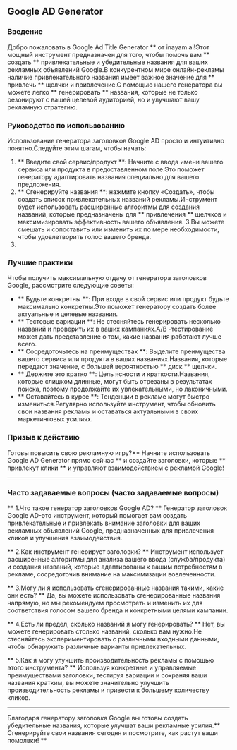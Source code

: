 ## Google AD Generator

### Введение
Добро пожаловать в Google Ad Title Generator ** от inayam ai!Этот мощный инструмент предназначен для того, чтобы помочь вам ** создать ** привлекательные и убедительные названия для ваших рекламных объявлений Google.В конкурентном мире онлайн-рекламы наличие привлекательного названия имеет важное значение для ** привлечь ** щелчки и привлечение.С помощью нашего генератора вы можете легко ** генерировать ** названия, которые не только резонируют с вашей целевой аудиторией, но и улучшают вашу рекламную стратегию.

### Руководство по использованию
Использование генератора заголовков Google AD просто и интуитивно понятно.Следуйте этим шагам, чтобы начать:

1. ** Введите свой сервис/продукт **: Начните с ввода имени вашего сервиса или продукта в предоставленном поле.Это поможет генератору адаптировать названия специально для вашего предложения.
2. ** Сгенерируйте названия **: нажмите кнопку «Создать», чтобы создать список привлекательных названий рекламы.Инструмент будет использовать расширенные алгоритмы для создания названий, которые предназначены для ** привлечения ** щелчков и максимизировать эффективность вашего объявления.
3.Вы можете смешать и сопоставить или изменить их по мере необходимости, чтобы удовлетворить голос вашего бренда.
4.

### Лучшие практики
Чтобы получить максимальную отдачу от генератора заголовков Google, рассмотрите следующие советы:

- ** Будьте конкретны **: При входе в свой сервис или продукт будьте максимально конкретны.Это поможет генератору создать более актуальные и целевые названия.
- ** Тестовые вариации **: Не стесняйтесь генерировать несколько названий и проверить их в ваших кампаниях.A/B -тестирование может дать представление о том, какие названия работают лучше всего.
- ** Сосредоточьтесь на преимуществах **: Выделите преимущества вашего сервиса или продукта в ваших названиях.Названия, которые передают значение, с большей вероятностью ** диск ** щелчки.
- ** Держите это кратко **: Цель ясности и краткости.Названия, которые слишком длинные, могут быть отрезаны в результатах поиска, поэтому продолжайте их увлекательными, но лаконичными.
- ** Оставайтесь в курсе **: Тенденции в рекламе могут быстро измениться.Регулярно используйте инструмент, чтобы обновить свои названия рекламы и оставаться актуальными в своих маркетинговых усилиях.

### Призыв к действию
Готовы повысить свою рекламную игру?** Начните использовать Google AD Generator прямо сейчас ** и создайте заголовки, которые ** привлекут клики ** и управляют взаимодействием с рекламой Google!

---

### Часто задаваемые вопросы (часто задаваемые вопросы)

** 1.Что такое генератор заголовков Google AD? **
Генератор заголовок Google AD-это инструмент, который помогает вам создать привлекательные и привлекать внимание заголовки для ваших рекламных объявлений Google, предназначенных для привлечения кликов и улучшения взаимодействия.

** 2.Как инструмент генерирует заголовки? **
Инструмент использует расширенные алгоритмы для анализа вашего ввода (служба/продукта) и создания названий, которые адаптированы к вашим потребностям в рекламе, сосредоточив внимание на максимизации вовлеченности.

** 3.Могу ли я использовать сгенерированные названия такими, какие они есть? **
Да, вы можете использовать сгенерированные названия напрямую, но мы рекомендуем просмотреть и изменить их для соответствия голосом вашего бренда и конкретными целями кампании.

** 4.Есть ли предел, сколько названий я могу генерировать? **
Нет, вы можете генерировать столько названий, сколько вам нужно.Не стесняйтесь экспериментировать с различными входными данными, чтобы обнаружить различные варианты привлекательных.

** 5.Как я могу улучшить производительность рекламы с помощью этого инструмента? **
Используя конкретные и управляемые преимуществами заголовки, тестируя вариации и сохраняя ваши названия кратким, вы можете значительно улучшить производительность рекламы и привести к большему количеству кликов.

---

Благодаря генератору заголовка Google вы готовы создать убедительные названия, которые улучшат ваши рекламные усилия.** Сгенерируйте свои названия сегодня и посмотрите, как растут ваши помолвки! **